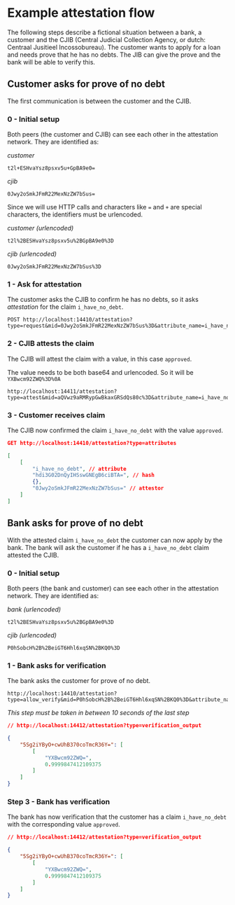 # Example attestation flow
The following steps describe a fictional situation between a bank, a customer and the CJIB (Central Judicial Collection Agency, or dutch: Centraal Jusitieel Incossobureau). The customer wants to apply for a loan and needs prove that he has no debts. The JIB can give the prove and the bank will be able to verify this.

## Customer asks for prove of no debt
The first communication is between the customer and the CJIB.

### 0 - Initial setup
Both peers (the customer and CJIB) can see each other in the attestation network. They are identified as:

_customer_
```
t2l+ESHvaYsz8psxv5u+GpBA9e0=
```
_cjib_
```
0Jwy2oSmkJFmR22MexNzZW7bSus=
```

Since we will use HTTP calls and characters like `=` and `+` are special characters, the identifiers must be urlencoded.

_customer (urlencoded)_
```
t2l%2BESHvaYsz8psxv5u%2BGpBA9e0%3D
```
_cjib (urlencoded)_
```
0Jwy2oSmkJFmR22MexNzZW7bSus%3D
```
### 1 - Ask for attestation
The customer asks the CJIB to confirm he has no debts, so it asks _attestation_ for the claim `i_have_no_debt`.

```
POST http://localhost:14410/attestation?type=request&mid=0Jwy2oSmkJFmR22MexNzZW7bSus%3D&attribute_name=i_have_no_debt
```

### 2 - CJIB attests the claim
The CJIB will attest the claim with a value, in this case `approved`.

The value needs to be both base64 and urlencoded. So it will be `YXBwcm92ZWQ%3D%0A`
```
http://localhost:14411/attestation?type=attest&mid=aQVwz9aRMRypGwBkaxGRSdQs80c%3D&attribute_name=i_have_no_debt&attribute_value=YXBwcm92ZWQ%3D%0A
```

### 3 - Customer receives claim
The CJIB now confirmed the claim `i_have_no_debt` with the value `approved`.

```json
GET http://localhost:14410/attestation?type=attributes

[
    [
        "i_have_no_debt", // attribute
        "hdi3G02DnQyIHSswGNEgB6ciBTA=", // hash
        {},
        "0Jwy2oSmkJFmR22MexNzZW7bSus=" // attestor
    ]
]
```

## Bank asks for prove of no debt
With the attested claim `i_have_no_debt` the customer can now apply by the bank. The bank will ask the customer if he has a `i_have_no_debt` claim attested the CJIB.

### 0 - Initial setup
Both peers (the bank and customer) can see each other in the attestation network. They are identified as:

_bank (urlencoded)_
```
t2l%2BESHvaYsz8psxv5u%2BGpBA9e0%3D
```
_cjib (urlencoded)_
```
P0hSobcH%2B%2BeiGT6Hhl6xqSN%2BKQ0%3D
```

### 1 - Bank asks for verification
The bank asks the customer for prove of no debt.

```
http://localhost:14410/attestation?type=allow_verify&mid=P0hSobcH%2B%2BeiGT6Hhl6xqSN%2BKQ0%3D&attribute_name=i_have_no_debt
```

_This step must be taken in between 10 seconds of the last step_
```json
// http://localhost:14412/attestation?type=verification_output

{
    "5Sg2iYByO+cwUhB370coTmcR36Y=": [
        [
            "YXBwcm92ZWQ=",
            0.9999847412109375
        ]
    ]
}
```

### Step 3 - Bank has verification
The bank has now verification that the customer has a claim `i_have_no_debt` with the corresponding value `approved`.

```json
// http://localhost:14412/attestation?type=verification_output

{
    "5Sg2iYByO+cwUhB370coTmcR36Y=": [
        [
            "YXBwcm92ZWQ=",
            0.9999847412109375
        ]
    ]
}
```